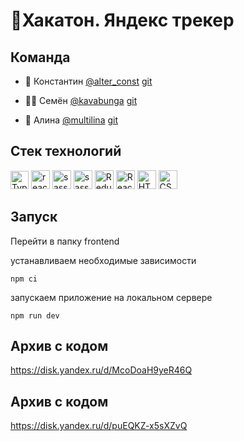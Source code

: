 # 💼Хакатон. Яндекс трекер

## Команда

- 🤹 Константин <a href="https://t.me/alter_const" target="_blank">@alter_const</a> [git](https://github.com/ConstantineEpifanov)

- 👨‍💻 Семён <a href="https://t.me/kavabunga" target="_blank">@kavabunga</a> [git](https://github.com/kavabunga)

- 🛫 Алина <a href="https://t.me/multilina" target="_blank">@multilina</a> [git](https://github.com/AlinaLvova)

## Стек технологий

<img src="https://img.shields.io/badge/TypeScript-007ACC?style=for-the-badge&logo=typescript&logoColor=white" alt="TypeScript" height="29"/>
<img src="https://img.shields.io/badge/react-%2320232a.svg?style=for-the-badge&logo=react&logoColor=%2361DAFB" alt="react" height="30"/>
<img src="https://img.shields.io/badge/Sass-CC6699?style=for-the-badge&logo=sass&logoColor=white" alt="sass" height="30"/>
<img src="https://img.shields.io/badge/Material--UI-0081CB?style=for-the-badge&logo=material-ui&logoColor=white" alt="sass" height="30"/>

<img src="https://img.shields.io/badge/Redux-593D88?style=for-the-badge&logo=redux&logoColor=white" alt="Redux" height="30"/>
<img src="https://img.shields.io/badge/React_Router-CA4245?style=for-the-badge&logo=react-router&logoColor=white" alt="React_Router" height="30"/>
<img src="https://img.shields.io/badge/HTML5-E34F26?style=for-the-badge&logo=html5&logoColor=white" alt="HTML5" height="30"/>
<img src="https://img.shields.io/badge/CSS3-1572B6?style=for-the-badge&logo=css3&logoColor=white" alt="CSS3" height="30"/>

## Запуск

Перейти в папку frontend

устанавливаем необходимые зависимости

```gitbash
npm ci
```

запускаем приложение на локальном сервере

```gitbash
npm run dev
```

## Архив с кодом

https://disk.yandex.ru/d/McoDoaH9yeR46Q

## Архив с кодом

https://disk.yandex.ru/d/puEQKZ-x5sXZvQ

